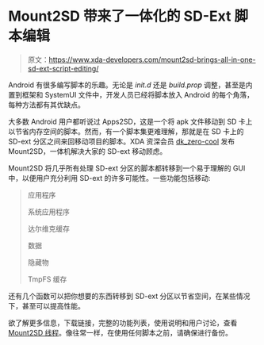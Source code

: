 # Mount2SD 带来了一体化的 SD-Ext 脚本编辑

> 原文：<https://www.xda-developers.com/mount2sd-brings-all-in-one-sd-ext-script-editing/>

Android 有很多编写脚本的乐趣。无论是 *init.d* 还是 *build.prop* 调整，甚至是内置到框架和 SystemUI 文件中，开发人员已经将脚本放入 Android 的每个角落，每种方法都有其优缺点。

大多数 Android 用户都听说过 Apps2SD，这是一个将 apk 文件移动到 SD 卡上以节省内存空间的脚本。然而，有一个脚本集更难理解，那就是在 SD 卡上的 SD-ext 分区之间来回移动项目的脚本。XDA 资深会员 [dk_zero-cool](http://forum.xda-developers.com/member.php?u=3147360) 发布 Mount2SD，一体机解决大家的 SD-ext 移动顾虑。

Mount2SD 将几乎所有处理 SD-ext 分区的脚本都转移到一个易于理解的 GUI 中，以便用户充分利用 SD-ext 的许多可能性。一些功能包括移动:

> 应用程序
> 
> 系统应用程序
> 
> 达尔维克缓存
> 
> 数据
> 
> 隐藏物
> 
> TmpFS 缓存

还有几个函数可以把你想要的东西转移到 SD-ext 分区以节省空间，在某些情况下，甚至可以提高性能。

欲了解更多信息，下载链接，完整的功能列表，使用说明和用户讨论，查看 [Mount2SD 线程](http://forum.xda-developers.com/showthread.php?t=1342387)。像往常一样，在使用任何脚本之前，请确保进行备份。